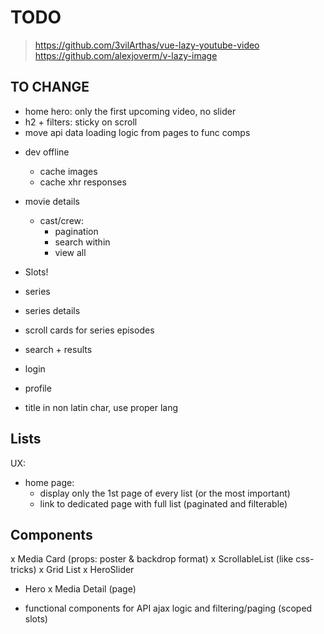 # TODO

> https://github.com/3vilArthas/vue-lazy-youtube-video
> https://github.com/alexjoverm/v-lazy-image

## TO CHANGE

- home hero: only the first upcoming video, no slider
- h2 + filters: sticky on scroll
- move api data loading logic from pages to func comps 



* dev offline
  * cache images
  * cache xhr responses
  

* movie details
  * cast/crew: 
    * pagination
    * search within
    * view all

* Slots!
* series
* series details
* scroll cards for series episodes
* search + results
* login
* profile
* title in non latin char, use proper lang


## Lists

UX: 
  * home page: 
    * display only the 1st page of every list (or the most important)
    * link to dedicated page with full list (paginated and filterable)


## Components

x Media Card (props: poster & backdrop format)
x ScrollableList (like css-tricks)
x Grid List
x HeroSlider
* Hero
x Media Detail (page)
 
* functional components for API ajax logic and filtering/paging (scoped slots)
